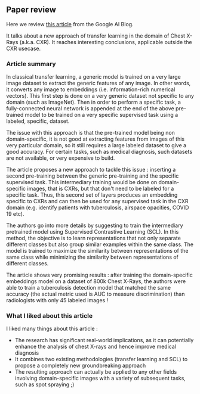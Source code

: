 ## Paper review

Here we review [this article](https://ai.googleblog.com/2022/07/simplified-transfer-learning-for-chest.html) from the Google AI Blog.

It talks about a new approach of transfer learning in the domain of Chest X-Rays (a.k.a. CXR). 
It reaches interesting conclusions, applicable outside the CXR usecase.

### Article summary

In classical transfer learning, a generic model is trained on a very large image dataset to extract the generic features
of any image. In other words, it converts any image to embeddings (i.e. information-rich numerical vectors). This first step 
is done on a very generic dataset not specific to any domain (such as ImageNet).
Then in order to perform a specific task, a fully-connected neural network is appended at the end of the above pre-trained model
to be trained on a very specific supervised task using a labeled, specific, dataset.

The issue with this approach is that the pre-trained model being non domain-specific, it is not good at extracting features
from images of this very particular domain, so it still requires a large labeled dataset to give a good accuracy. 
For certain tasks, such as medical diagnosis, such datasets are not available, or very expensive to build.

The article proposes a new approach to tackle this issue : inserting a second pre-training between the generic pre-training and 
the specific supervised task. This intermediary training would be done on domain-specific images, that is CXRs, but that
don't need to be labeled for a specific task. Thus, this second set of layers produces an embedding specific to CXRs and 
can then be used for any supervised task in the CXR domain (e.g. identify patients with tuberculosis, airspace opacities, COVID 19 etc). 

The authors go into more details by suggesting to train the intermediary pretrained model using Supervised 
Contrastive Learning (SCL). In this method, the objective is to learn representations that not only separate 
different classes but also group similar examples within the same class. The model is trained to maximize 
the similarity between representations of the same class while minimizing the similarity 
between representations of different classes. 

The article shows very promising results : after training the domain-specific embeddings model on a dataset of 800k Chest X-Rays,
the authors were able to train a tuberculosis detection model that matched the same accuracy (the actual metric used is 
AUC to measure discrimination) than radiologists with only 45 labeled images !


### What I liked about this article

I liked many things about this article :
- The research has significant real-world implications, as it can potentially enhance the analysis of chest X-rays and hence improve medical diagnosis
- It combines two existing methodologies (transfer learning and SCL) to propose a completely new groundbreaking approach
- The resulting approach can actually be applied to any other fields involving domain-specific images with a variety of subsequent tasks, such as spot spraying ;)

